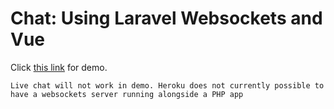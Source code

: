 # Chat: Using Laravel Websockets and Vue 

Click [this link](https://cates-chat.herokuapp.com) for demo. 

`Live chat will not work in demo. Heroku does not currently possible to have a websockets server running alongside a PHP app`
